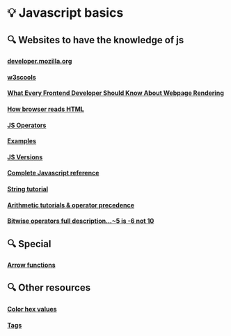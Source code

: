 # :bulb: Javascript basics
## :mag: Websites to have the knowledge of js
#### [developer.mozilla.org](https://developer.mozilla.org/en-US/docs/Learn/Getting_started_with_the_web/JavaScript_basics) 
#### [w3scools](http://www.w3schools.com/js/) 
#### [What Every Frontend Developer Should Know About Webpage Rendering](http://frontendbabel.info/articles/webpage-rendering-101/)
#### [How browser reads HTML](http://taligarsiel.com/Projects/howbrowserswork1.htm#The_browsers_we_will_talk_about) 
#### [JS Operators](http://www.w3schools.com/jsref/jsref_operators.asp)
#### [Examples](http://www.w3schools.com/js/js_examples.asp)
#### [JS Versions](http://www.w3schools.com/js/js_versions.asp) 
#### [Complete Javascript reference](http://www.w3schools.com/jsref/default.asp)
#### [String tutorial](http://www.w3schools.com/js/js_strings.asp)
#### [Arithmetic tutorials & operator precedence](http://www.w3schools.com/js/js_arithmetic.asp)
#### [Bitwise operators full description...~5 is -6 not 10](http://www.w3schools.com/js/js_arithmetic.asp)

## :mag: Special 
####	[Arrow functions](https://developer.mozilla.org/en/docs/Web/JavaScript/Reference/Functions/Arrow_functions)

## :mag: Other resources
#### [Color hex values](http://www.w3schools.com/colors/colors_hex.asp)
#### [Tags](http://www.w3schools.com/tags/)